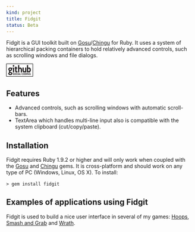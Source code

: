 ```yaml
---
kind: project
title: Fidgit
status: Beta
---
```


Fidgit is a GUI toolkit built on [Gosu]/[Chingu] for Ruby. It uses a system of hierarchical packing containers to hold relatively advanced controls, such as scrolling windows and file dialogs.

[![Github project](/images/github.png)](https://github.com/Spooner/fidgit "Github project")

Features
--------

* Advanced controls, such as scrolling windows with automatic scroll-bars.
* TextArea which handles multi-line input also is compatible with the system clipboard (cut/copy/paste).


Installation
------------

Fidgit requires Ruby 1.9.2 or higher and will only work when coupled with the [Gosu] and [Chingu] gems. It is cross-platform and should work on any type of PC (Windows, Linux, OS X). To install:

    > gem install fidgit

Examples of applications using Fidgit
-------------------------------------

Fidgit is used to build a nice user interface in several of my games: [Hoops](/games/hoops), [Smash and Grab](/games/smash_and_grab) and [Wrath](/games/wrath).

[Gosu]: http://www.libgosu.org/
[Chingu]: http://ippa.se/chingu